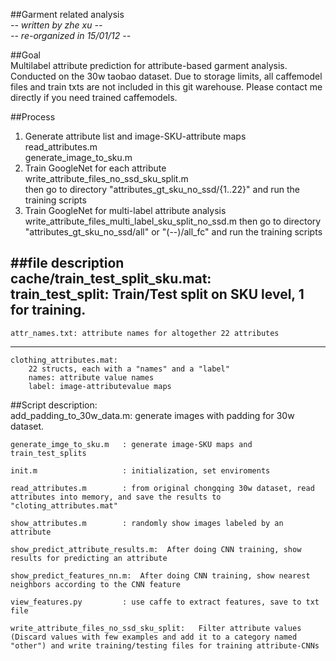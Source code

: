 ##Garment related analysis  
*-- written by zhe xu --*  
*-- re-organized in 15/01/12 --*  
  
##Goal  
Multilabel attribute prediction for attribute-based garment analysis.  
Conducted on the 30w taobao dataset.
Due to storage limits, all caffemodel files and train txts are not included in this git warehouse.
Please contact me directly if you need trained caffemodels.
  
##Process  
1.  Generate attribute list and image-SKU-attribute maps  
        read_attributes.m  
        generate_image_to_sku.m  
2.  Train GoogleNet for each attribute  
        write_attribute_files_no_ssd_sku_split.m  
     then go to directory "attributes_gt_sku_no_ssd/{1..22}" and run the training scripts  
3.  Train GoogleNet for multi-label attribute analysis
        write_attribute_files_multi_label_sku_split_no_ssd.m
     then go to directory "attributes_gt_sku_no_ssd/all" or "(--)/all_fc" and run the training scripts
  
  
##file description  
    cache/train_test_split_sku.mat:  
        train_test_split: Train/Test split on SKU level, 1 for training.  
---
    attr_names.txt: attribute names for altogether 22 attributes  
---
    clothing_attributes.mat:  
        22 structs, each with a "names" and a "label"  
        names: attribute value names  
        label: image-attributevalue maps  
  
  
##Script description:  
    add_padding_to_30w_data.m: generate images with padding for 30w dataset.  

    generate_imge_to_sku.m   : generate image-SKU maps and train_test_splits  

    init.m                   : initialization, set enviroments  

    read_attributes.m        : from original chongqing 30w dataset, read attributes into memory, and save the results to "cloting_attributes.mat"  

    show_attributes.m        : randomly show images labeled by an attribute  

    show_predict_attribute_results.m:  After doing CNN training, show results for predicting an attribute  

    show_predict_features_nn.m:  After doing CNN training, show nearest neighbors according to the CNN feature  

    view_features.py         : use caffe to extract features, save to txt file  

    write_attribute_files_no_ssd_sku_split:   Filter attribute values (Discard values with few examples and add it to a category named "other") and write training/testing files for training attribute-CNNs  
